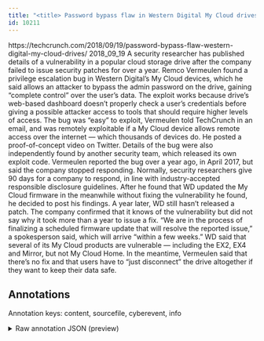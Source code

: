 ```yaml
---
title: "<title> Password bypass flaw in Western Digital My Cloud drives puts data at risk </title>"
id: 10211
---
```


<title> Password bypass flaw in Western Digital My Cloud drives puts data at risk </title>
<source> https://techcrunch.com/2018/09/19/password-bypass-flaw-western-digital-my-cloud-drives/ </source>
<date> 2018_09_19 </date>
<text>
A security researcher has published details of a vulnerability in a popular cloud storage drive after the company failed to issue security patches for over a year.
Remco Vermeulen found a privilege escalation bug in Western Digital’s My Cloud devices, which he said allows an attacker to bypass the admin password on the drive, gaining “complete control” over the user’s data.
The exploit works because drive’s web-based dashboard doesn’t properly check a user’s credentials before giving a possible attacker access to tools that should require higher levels of access.
The bug was “easy” to exploit, Vermeulen told TechCrunch in an email, and was remotely exploitable if a My Cloud device allows remote access over the internet — which thousands of devices do. He posted a proof-of-concept video on Twitter.
Details of the bug were also independently found by another security team, which released its own exploit code.
Vermeulen reported the bug over a year ago, in April 2017, but said the company stopped responding. Normally, security researchers give 90 days for a company to respond, in line with industry-accepted responsible disclosure guidelines.
After he found that WD updated the My Cloud firmware in the meanwhile without fixing the vulnerability he found, he decided to post his findings.
A year later, WD still hasn’t released a patch.
The company confirmed that it knows of the vulnerability but did not say why it took more than a year to issue a fix. “We are in the process of finalizing a scheduled firmware update that will resolve the reported issue,” a spokesperson said, which will arrive “within a few weeks.”
WD said that several of its My Cloud products are vulnerable — including the EX2, EX4 and Mirror, but not My Cloud Home.
In the meantime, Vermeulen said that there’s no fix and that users have to “just disconnect” the drive altogether if they want to keep their data safe.
</text>



## Annotations

Annotation keys: content, sourcefile, cyberevent, info

<details>
<summary>Raw annotation JSON (preview)</summary>

```json
{
  "content": "A security researcher has published details of a vulnerability in a popular cloud storage drive after the company failed to issue security patches for over a year. Remco Vermeulen found a privilege escalation bug in Western Digital\u2019s My Cloud devices, which he said allows an attacker to bypass the admin password on the drive, gaining \u201ccomplete control\u201d over the user\u2019s data. The exploit works because drive\u2019s web-based dashboard doesn\u2019t properly check a user\u2019s credentials before giving a possible attacker access to tools that should require higher levels of access. The bug was \u201ceasy\u201d to exploit, Vermeulen told TechCrunch in an email, and was remotely exploitable if a My Cloud device allows remote access over the internet \u2014 which thousands of devices do. He posted a proof-of-concept video on Twitter. Details of the bug were also independently found by another security team, which released its own exploit code. Vermeulen reported the bug over a year ago, in April 2017, but said the company stopped responding. Normally, security researchers give 90 days for a company to respond, in line with industry-accepted responsible disclosure guidelines. After he found that WD updated the My Cloud firmware in the meanwhile without fixing the vulnerability he found, he decided to post his findings. A year later, WD still hasn\u2019t released a patch. The company confirmed that it knows of the vulnerability but did not say why it took more than a year to issue a fix. \u201cWe are in the process of finalizing a scheduled firmware update that will resolve the reported issue,\u201d a spokesperson said, which will arrive \u201cwithin a few weeks.\u201d WD said that several of its My Cloud products are vulnerable \u2014 including the EX2, EX4 and Mirror, but not My Cloud Home. In the meantime, Vermeulen said that there\u2019s no fix and that users have to \u201cjust disconnect\u201d the drive altogether if they want to keep their data safe.",
  "sourcefile": "10211.txt",
  "cyberevent": {
    "hopper": [
      {
        "index": 0,
        "relation": "Same",
        "events": [
          {
            "index": "E18",
            "type": "Vulnerability-related",
            "realis": "Actual",
            "nugget": {
              "startOffset": 1680,
              "index": "T57",
              "endOffset": 1694,
              "text": "are vulnerable"
            },
            "argument": [
              {
                "index": "T60",
                "text": "its My Cloud products",
                "endOffset": 1679,
                "role": {
                  "type": "Vulnerable_System"
                },
                "startOffset": 1658,
                "type": "Device"
              },
              {
                "index": "T61",
                "text": "the EX2",
                "endOffset": 1714,
                "role": {
                  "type": "Vulnerable_System"
                },
                "startOffset": 1707,
                "type": "Device"
              },
              {
                "index": "T62",
                "text": "EX4",
                "endOffset": 1719,
                "role": {
                  "type": "Vulnerable_System"
                },
                "startOffset": 1716,
                "type": "Device"
              },
              {
                "index": "T63",
                "text": "Mirror",
                "endOffset": 1730,
                "role": {
                  "type": "Vulnerable_System"
                },
                "startOffset": 1724,
                "type": "Device"
              }
            ],
            "subtype": "DiscoverVulnerability"
          },
          {
            "index": "E19",
            "type": "Vulnerability-related",
            "realis": "Actual",
            "nugget": {
              "startOffset": 1637,
              "index": "T59",
              "endOffset": 1641,
              "t
```
</details>
